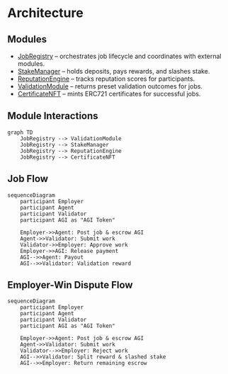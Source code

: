 # Architecture

## Modules

- [JobRegistry](../contracts/v2/JobRegistry.sol) – orchestrates job lifecycle and coordinates with external modules.
- [StakeManager](../contracts/v2/StakeManager.sol) – holds deposits, pays rewards, and slashes stake.
- [ReputationEngine](../contracts/v2/ReputationEngine.sol) – tracks reputation scores for participants.
- [ValidationModule](../contracts/v2/ValidationModule.sol) – returns preset validation outcomes for jobs.
- [CertificateNFT](../contracts/v2/CertificateNFT.sol) – mints ERC721 certificates for successful jobs.

## Module Interactions

```mermaid
graph TD
    JobRegistry --> ValidationModule
    JobRegistry --> StakeManager
    JobRegistry --> ReputationEngine
    JobRegistry --> CertificateNFT
```

## Job Flow

```mermaid
sequenceDiagram
    participant Employer
    participant Agent
    participant Validator
    participant AGI as "AGI Token"

    Employer->>Agent: Post job & escrow AGI
    Agent->>Validator: Submit work
    Validator->>Employer: Approve work
    Employer->>AGI: Release payment
    AGI-->>Agent: Payout
    AGI-->>Validator: Validation reward
```

## Employer-Win Dispute Flow

```mermaid
sequenceDiagram
    participant Employer
    participant Agent
    participant Validator
    participant AGI as "AGI Token"

    Employer->>Agent: Post job & escrow AGI
    Agent->>Validator: Submit work
    Validator-->>Employer: Reject work
    AGI-->>Validator: Split reward & slashed stake
    AGI-->>Employer: Return remaining escrow
```
